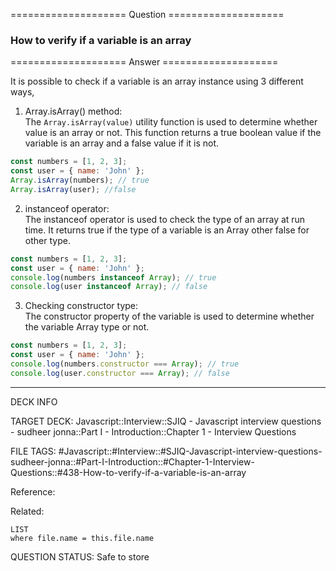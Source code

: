 ==================== Question ====================  

### How to verify if a variable is an array  

==================== Answer ====================  

It is possible to check if a variable is an array instance using 3 different
ways,

1. Array.isArray() method:  
   The `Array.isArray(value)` utility function is used to determine whether
   value is an array or not. This function returns a true boolean value if the
   variable is an array and a false value if it is not.

```javascript
const numbers = [1, 2, 3];
const user = { name: 'John' };
Array.isArray(numbers); // true
Array.isArray(user); //false
```

2. instanceof operator:  
   The instanceof operator is used to check the type of an array at run time. It
   returns true if the type of a variable is an Array other false for other
   type.

```javascript
const numbers = [1, 2, 3];
const user = { name: 'John' };
console.log(numbers instanceof Array); // true
console.log(user instanceof Array); // false
```

3. Checking constructor type:  
   The constructor property of the variable is used to determine whether the
   variable Array type or not.

```javascript
const numbers = [1, 2, 3];
const user = { name: 'John' };
console.log(numbers.constructor === Array); // true
console.log(user.constructor === Array); // false
```

---

DECK INFO

TARGET DECK: Javascript::Interview::SJIQ - Javascript interview questions -
sudheer jonna::Part I - Introduction::Chapter 1 - Interview Questions

FILE TAGS:
#Javascript::#Interview::#SJIQ-Javascript-interview-questions-sudheer-jonna::#Part-I-Introduction::#Chapter-1-Interview-Questions::#438-How-to-verify-if-a-variable-is-an-array

Reference:

Related:

```dataview
LIST
where file.name = this.file.name
```

QUESTION STATUS: Safe to store
